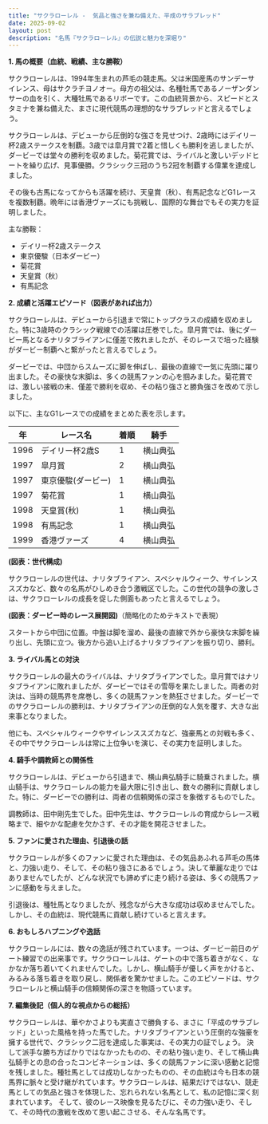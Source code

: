 ```yaml
---
title: "サクラローレル -  気品と強さを兼ね備えた、平成のサラブレッド"
date: 2025-09-02
layout: post
description: "名馬『サクラローレル』の伝説と魅力を深堀り"
---
```


**1. 馬の概要（血統、戦績、主な勝鞍）**

サクラローレルは、1994年生まれの芦毛の競走馬。父は米国産馬のサンデーサイレンス、母はサクラチヨノオー。母方の祖父は、名種牡馬であるノーザンダンサーの血を引く、大種牡馬であるリボーです。この血統背景から、スピードとスタミナを兼ね備えた、まさに現代競馬の理想的なサラブレッドと言えるでしょう。

サクラローレルは、デビューから圧倒的な強さを見せつけ、2歳時にはデイリー杯2歳ステークスを制覇。3歳では皐月賞で2着と惜しくも勝利を逃しましたが、ダービーでは堂々の勝利を収めました。菊花賞では、ライバルと激しいデッドヒートを繰り広げ、見事優勝。クラシック三冠のうち2冠を制覇する偉業を達成しました。

その後も古馬になってからも活躍を続け、天皇賞（秋）、有馬記念などG1レースを複数制覇。晩年には香港ヴァーズにも挑戦し、国際的な舞台でもその実力を証明しました。

主な勝鞍：
* デイリー杯2歳ステークス
* 東京優駿（日本ダービー）
* 菊花賞
* 天皇賞（秋）
* 有馬記念


**2. 成績と活躍エピソード（図表があれば出力）**

サクラローレルは、デビューから引退まで常にトップクラスの成績を収めました。特に3歳時のクラシック戦線での活躍は圧巻でした。皐月賞では、後にダービー馬となるナリタブライアンに僅差で敗れましたが、そのレースで培った経験がダービー制覇へと繋がったと言えるでしょう。

ダービーでは、中団からスムーズに脚を伸ばし、最後の直線で一気に先頭に躍り出ました。その豪快な末脚は、多くの競馬ファンの心を掴みました。菊花賞では、激しい接戦の末、僅差で勝利を収め、その粘り強さと勝負強さを改めて示しました。

以下に、主なG1レースでの成績をまとめた表を示します。

| 年 | レース名        | 着順 | 騎手      |
|---|-----------------|-------|------------|
| 1996 | デイリー杯2歳S   | 1     | 横山典弘    |
| 1997 | 皐月賞          | 2     | 横山典弘    |
| 1997 | 東京優駿(ダービー) | 1     | 横山典弘    |
| 1997 | 菊花賞          | 1     | 横山典弘    |
| 1998 | 天皇賞(秋)      | 1     | 横山典弘    |
| 1998 | 有馬記念        | 1     | 横山典弘    |
| 1999 | 香港ヴァーズ      | 4     | 横山典弘    |


**(図表：世代構成)**

サクラローレルの世代は、ナリタブライアン、スペシャルウィーク、サイレンススズカなど、数々の名馬がひしめき合う激戦区でした。この世代の競争の激しさは、サクラローレルの成長を促した側面もあったと言えるでしょう。


**(図表：ダービー時のレース展開図)**（簡略化のためテキストで表現）

スタートから中団に位置。中盤は脚を溜め、最後の直線で外から豪快な末脚を繰り出し、先頭に立つ。後方から追い上げるナリタブライアンを振り切り、勝利。


**3. ライバル馬との対決**

サクラローレルの最大のライバルは、ナリタブライアンでした。皐月賞ではナリタブライアンに敗れましたが、ダービーではその雪辱を果たしました。両者の対決は、当時の競馬界を席巻し、多くの競馬ファンを熱狂させました。ダービーでのサクラローレルの勝利は、ナリタブライアンの圧倒的な人気を覆す、大きな出来事となりました。

他にも、スペシャルウィークやサイレンススズカなど、強豪馬との対戦も多く、その中でサクラローレルは常に上位争いを演じ、その実力を証明しました。


**4. 騎手や調教師との関係性**

サクラローレルは、デビューから引退まで、横山典弘騎手に騎乗されました。横山騎手は、サクラローレルの能力を最大限に引き出し、数々の勝利に貢献しました。特に、ダービーでの勝利は、両者の信頼関係の深さを象徴するものでした。

調教師は、田中剛先生でした。田中先生は、サクラローレルの育成からレース戦略まで、細やかな配慮を欠かさず、その才能を開花させました。


**5. ファンに愛された理由、引退後の話**

サクラローレルが多くのファンに愛された理由は、その気品あふれる芦毛の馬体と、力強い走り、そして、その粘り強さにあるでしょう。決して華麗な走りではありませんでしたが、どんな状況でも諦めずに走り続ける姿は、多くの競馬ファンに感動を与えました。

引退後は、種牡馬となりましたが、残念ながら大きな成功は収めませんでした。しかし、その血統は、現代競馬に貢献し続けていると言えます。


**6. おもしろハプニングや逸話**

サクラローレルには、数々の逸話が残されています。一つは、ダービー前日のゲート練習での出来事です。サクラローレルは、ゲートの中で落ち着きがなく、なかなか落ち着いてくれませんでした。しかし、横山騎手が優しく声をかけると、みるみる落ち着きを取り戻し、関係者を驚かせました。このエピソードは、サクラローレルと横山騎手の信頼関係の深さを物語っています。


**7. 編集後記（個人的な視点からの総括）**

サクラローレルは、華やかさよりも実直さで勝負する、まさに「平成のサラブレッド」といった風格を持った馬でした。ナリタブライアンという圧倒的な強豪を擁する世代で、クラシック二冠を達成した事実は、その実力の証でしょう。  決して派手な勝ち方ばかりではなかったものの、その粘り強い走り、そして横山典弘騎手との息の合ったコンビネーションは、多くの競馬ファンに深い感動と記憶を残しました。種牡馬としては成功しなかったものの、その血統は今も日本の競馬界に脈々と受け継がれています。サクラローレルは、結果だけではない、競走馬としての気品と強さを体現した、忘れられない名馬として、私の記憶に深く刻まれています。  そして、彼のレース映像を見るたびに、その力強い走り、そして、その時代の激戦を改めて思い起こさせる、そんな名馬です。
